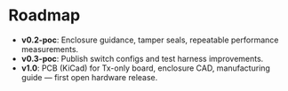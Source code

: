 # Roadmap

- **v0.2-poc**: Enclosure guidance, tamper seals, repeatable performance measurements.
- **v0.3-poc**: Publish switch configs and test harness improvements.
- **v1.0**: PCB (KiCad) for Tx-only board, enclosure CAD, manufacturing guide — first open hardware release.
